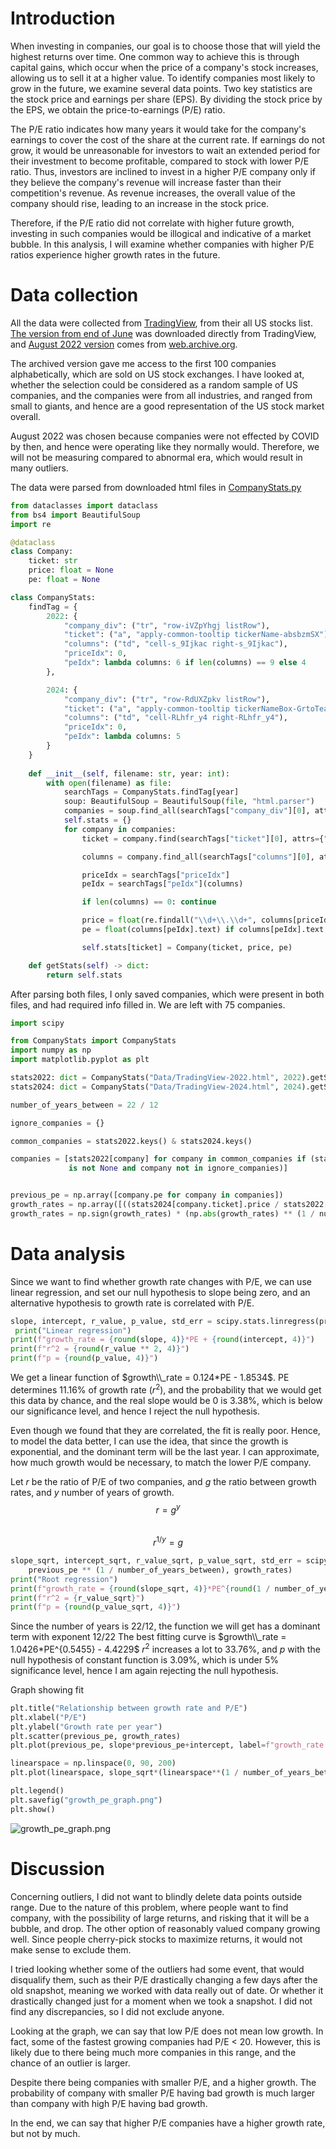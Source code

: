 # Introduction
When investing in companies, our goal is to choose those that will yield the highest returns over time. One common way to achieve this is through capital gains, which occur when the price of a company's stock increases, allowing us to sell it at a higher value. To identify companies most likely to grow in the future, we examine several data points. Two key statistics are the stock price and earnings per share (EPS). By dividing the stock price by the EPS, we obtain the price-to-earnings (P/E) ratio.

The P/E ratio indicates how many years it would take for the company's earnings to cover the cost of the share at the current rate. If earnings do not grow, it would be unreasonable for investors to wait an extended period for their investment to become profitable, compared to stock with lower P/E ratio. Thus, investors are inclined to invest in a higher P/E company only if they believe the company's revenue will increase faster than their competition's revenue. As revenue increases, the overall value of the company should rise, leading to an increase in the stock price.

Therefore, if the P/E ratio did not correlate with higher future growth, investing in such companies would be illogical and indicative of a market bubble. In this analysis, I will examine whether companies with higher P/E ratios experience higher growth rates in the future.

# Data collection
All the data were collected from [TradingView](https://www.tradingview.com/markets/stocks-usa/market-movers-all-stocks/), from their all US stocks list. [The version from end of June](./Data/TradingView-2024.html) was downloaded directly from TradingView, and [August 2022 version](./Data/TradingView-2022.html) comes from [web.archive.org](https://web.archive.org/web/20220827030431/https://www.tradingview.com/markets/stocks-usa/market-movers-all-stocks/).  

The archived version gave me access to the first 100 companies alphabetically, which are sold on US stock exchanges. I have looked at, whether the selection could be considered as a random sample of US companies, and the companies were from all industries, and ranged from small to giants, and hence are a good representation of the US stock market overall.

August 2022 was chosen because companies were not effected by COVID by then, and hence were operating like they normally would. Therefore, we will not be measuring compared to abnormal era, which would result in many outliers.

The data were parsed from downloaded html files in [CompanyStats.py](./CompanyStats.py)
```py
from dataclasses import dataclass
from bs4 import BeautifulSoup
import re

@dataclass
class Company:
    ticket: str
    price: float = None
    pe: float = None

class CompanyStats:
    findTag = {
        2022: {
            "company_div": ("tr", "row-iVZpYhgj listRow"),
            "ticket": ("a", "apply-common-tooltip tickerName-absbzmSX"),
            "columns": ("td", "cell-s_9Ijkac right-s_9Ijkac"),
            "priceIdx": 0,
            "peIdx": lambda columns: 6 if len(columns) == 9 else 4
        },

        2024: {
            "company_div": ("tr", "row-RdUXZpkv listRow"),
            "ticket": ("a", "apply-common-tooltip tickerNameBox-GrtoTeat tickerName-GrtoTeat"),
            "columns": ("td", "cell-RLhfr_y4 right-RLhfr_y4"),
            "priceIdx": 0,
            "peIdx": lambda columns: 5
        }
    }
    
    def __init__(self, filename: str, year: int):
        with open(filename) as file:
            searchTags = CompanyStats.findTag[year]
            soup: BeautifulSoup = BeautifulSoup(file, "html.parser")
            companies = soup.find_all(searchTags["company_div"][0], attrs={"class": searchTags["company_div"][1]})
            self.stats = {}
            for company in companies:
                ticket = company.find(searchTags["ticket"][0], attrs={"class": searchTags["ticket"][1]}).text

                columns = company.find_all(searchTags["columns"][0], attrs={"class": searchTags["columns"][1]})

                priceIdx = searchTags["priceIdx"]
                peIdx = searchTags["peIdx"](columns)

                if len(columns) == 0: continue

                price = float(re.findall("\\d+\\.\\d+", columns[priceIdx].text)[0]) # Do not care about currency
                pe = float(columns[peIdx].text) if columns[peIdx].text != "—" else None

                self.stats[ticket] = Company(ticket, price, pe)

    def getStats(self) -> dict:
        return self.stats

```

After parsing both files, I only saved companies, which were present in both files, and had required info filled in. We are left with 75 companies.
```py
import scipy

from CompanyStats import CompanyStats
import numpy as np
import matplotlib.pyplot as plt

stats2022: dict = CompanyStats("Data/TradingView-2022.html", 2022).getStats()
stats2024: dict = CompanyStats("Data/TradingView-2024.html", 2024).getStats()

number_of_years_between = 22 / 12

ignore_companies = {}

common_companies = stats2022.keys() & stats2024.keys()

companies = [stats2022[company] for company in common_companies if (stats2022[company].pe
             is not None and company not in ignore_companies)]


previous_pe = np.array([company.pe for company in companies])
growth_rates = np.array([((stats2024[company.ticket].price / stats2022[company.ticket].price) - 1) * 100 for company in companies])
growth_rates = np.sign(growth_rates) * (np.abs(growth_rates) ** (1 / number_of_years_between)) # Deals with negative growth rates
```

# Data analysis
Since we want to find whether growth rate changes with P/E, we can use linear regression, and set our null hypothesis to slope being zero, and an alternative hypothesis to growth rate is correlated with P/E.
```py
slope, intercept, r_value, p_value, std_err = scipy.stats.linregress(previous_pe, growth_rates)
 print("Linear regression")
print(f"growth_rate = {round(slope, 4)}*PE + {round(intercept, 4)}")
print(f"r^2 = {round(r_value ** 2, 4)}")
print(f"p = {round(p_value, 4)}")
```
We get a linear function of $growth\\_rate = 0.124*PE - 1.8534$. 
PE determines 11.16% of growth rate ($r^2$), and the probability that we would get this data by chance, and the real slope would be 0 is 3.38%, which is  below our significance level, and hence I reject the null hypothesis.

Even though we found that they are correlated, the fit is really poor. Hence, to model the data better, I can use the idea, that since the growth is exponential, and the dominant term will be the last year. I can approximate, how much growth would be necessary, to match the lower P/E company.

Let $r$ be the ratio of P/E of two companies, and $g$ the ratio between growth rates, and $y$ number of years of growth.  
$$r = g^y$$  
$$r^{1/y} = g$$

```py
slope_sqrt, intercept_sqrt, r_value_sqrt, p_value_sqrt, std_err = scipy.stats.linregress(
    previous_pe ** (1 / number_of_years_between), growth_rates)
print("Root regression")
print(f"growth_rate = {round(slope_sqrt, 4)}*PE^{round(1 / number_of_years_between, 4)} + {round(intercept_sqrt, 4)}")
print(f"r^2 = {r_value_sqrt}")
print(f"p = {round(p_value_sqrt, 4)}")
```
Since the number of years is 22/12, the function we will get has a dominant term with exponent 12/22
The best fitting curve is $growth\\_rate = 1.0426*PE^{0.5455} - 4.4229$
$r^2$ increases a lot to 33.76%, and $p$ with the null hypothesis of constant function is 3.09%, which is under 5% significance level, hence I am again rejecting the null hypothesis.

Graph showing fit

```py
plt.title("Relationship between growth rate and P/E")
plt.xlabel("P/E")
plt.ylabel("Growth rate per year")
plt.scatter(previous_pe, growth_rates)
plt.plot(previous_pe, slope*previous_pe+intercept, label=f"growth_rate = {round(slope, 4)}*PE + {round(intercept, 4)}")

linearspace = np.linspace(0, 90, 200)
plt.plot(linearspace, slope_sqrt*(linearspace**(1 / number_of_years_between)) + intercept_sqrt, label = f"growth_rate = {round(slope_sqrt, 4)}*PE^{round(1 / number_of_years_between, 4)} + {round(intercept_sqrt, 4)}")

plt.legend()
plt.savefig("growth_pe_graph.png")
plt.show()
```



![growth_pe_graph.png](./growth_pe_graph.png)

# Discussion
Concerning outliers, I did not want to blindly delete data points outside range. Due to the nature of this problem, where people want to find company, with the possibility of large returns, and risking that it will be a bubble, and drop. The other option of reasonably valued company growing well. Since people cherry-pick stocks to maximize returns, it would not make sense to exclude them.

I tried looking whether some of the outliers had some event, that would disqualify them, such as their P/E drastically changing a few days after the old snapshot, meaning we worked with data really out of date. Or whether it drastically changed just for a moment when we took a snapshot. I did not find any discrepancies, so I did not exclude anyone.

Looking at the graph, we can say that low P/E does not mean low growth. In fact, some of the fastest growing companies had P/E < 20. However, this is likely due to there being much more companies in this range, and the chance of an outlier is larger.

Despite there being companies with smaller P/E, and a higher growth. The probability of company with smaller P/E having bad growth is much larger than company with high P/E having bad growth.

In the end, we can say that higher P/E companies have a higher growth rate, but not by much.
